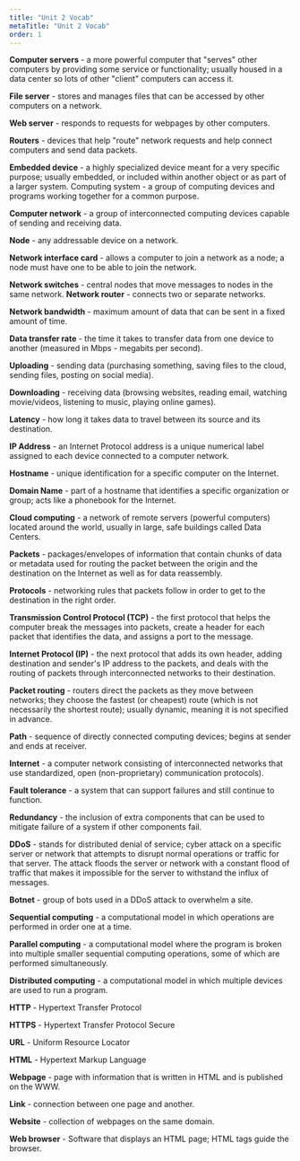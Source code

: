 ```yaml
---
title: "Unit 2 Vocab"
metaTitle: "Unit 2 Vocab"
order: 1
---
```


**Computer servers** - a more powerful computer that "serves" other computers by providing some service or functionality; usually housed in a data center so lots of other "client" computers can access it.

**File server** - stores and manages files that can be accessed by other computers on a network.

**Web server** - responds to requests for webpages by other computers.

**Routers** - devices that help "route" network requests and help connect computers and send data packets.

**Embedded device** - a highly specialized device meant for a very specific purpose; usually embedded, or included within another object or as part of a larger system. 
Computing system - a group of computing devices and programs working together for a common purpose.

**Computer network** - a group of interconnected computing devices capable of sending and receiving data.

**Node** - any addressable device on a network.

**Network interface card** - allows a computer to join a network as a node; a node must have one to be able to join the network.

**Network switches** - central nodes that move messages to nodes in the same network.
**Network router** - connects two or separate networks.

**Network bandwidth** - maximum amount of data that can be sent in a fixed amount of time.

**Data transfer rate** - the time it takes to transfer data from one device to another (measured in Mbps - megabits per second).

**Uploading** - sending data (purchasing something, saving files to the cloud, sending files, posting on social media).

**Downloading** - receiving data (browsing websites, reading email, watching movie/videos, listening to music, playing online games).

**Latency** - how long it takes data to travel between its source and its destination.

**IP Address** - an Internet Protocol address is a unique numerical label assigned to each device connected to a computer network.

**Hostname** - unique identification for a specific computer on the Internet.

**Domain Name** - part of a hostname that identifies a specific organization or group; acts like a phonebook for the Internet.

**Cloud computing** - a network of remote servers (powerful computers) located around the world, usually in large, safe buildings called Data Centers.

**Packets** - packages/envelopes of information that contain chunks of data or metadata used for routing the packet between the origin and the destination on the Internet as well as for data reassembly.

**Protocols** - networking rules that packets follow in order to get to the destination in the right order.

**Transmission Control Protocol (TCP)** - the first protocol that helps the computer break the messages into packets, create a header for each packet that identifies the data, and assigns a port to the message.

**Internet Protocol (IP)** - the next protocol that adds its own header, adding destination and sender's IP address to the packets, and deals with the routing of packets through interconnected networks to their destination.

**Packet routing** - routers direct the packets as they move between networks; they choose the fastest (or cheapest) route (which is not necessarily the shortest route); usually dynamic, meaning it is not specified in advance.

**Path** - sequence of directly connected computing devices; begins at sender and ends at receiver.

**Internet** - a computer network consisting of interconnected networks that use standardized, open (non-proprietary) communication protocols).

**Fault tolerance** - a system that can support failures and still continue to function.

**Redundancy** - the inclusion of extra components that can be used to mitigate failure of a system if other components fail.

**DDoS** - stands for distributed denial of service; cyber attack on a specific server or network that attempts to disrupt normal operations or traffic for that server. The attack floods the server or network with a constant flood of traffic that makes it impossible for the server to withstand the influx of messages.

**Botnet** - group of bots used in a DDoS attack to overwhelm a site.

**Sequential computing** - a computational model in which operations are performed in order one at a time.

**Parallel computing** - a computational model where the program is broken into multiple smaller sequential computing operations, some of which are performed simultaneously.

**Distributed computing** - a computational model in which multiple devices are used to run a program.

**HTTP** - Hypertext Transfer Protocol

**HTTPS** - Hypertext Transfer Protocol Secure

**URL** - Uniform Resource Locator

**HTML** - Hypertext Markup Language

**Webpage** - page with information that is written in HTML and is published on the WWW.

**Link** - connection between one page and another.

**Website** - collection of webpages on the same domain.

**Web browser** - Software that displays an HTML page; HTML tags guide the browser.